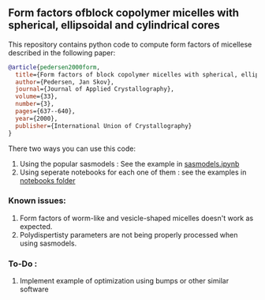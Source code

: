 ## Form factors ofblock copolymer micelles with spherical, ellipsoidal and cylindrical cores

This repository contains python code to compute form factors of micellese described in the following paper:

```bib
@article{pedersen2000form,
  title={Form factors of block copolymer micelles with spherical, ellipsoidal and cylindrical cores},
  author={Pedersen, Jan Skov},
  journal={Journal of Applied Crystallography},
  volume={33},
  number={3},
  pages={637--640},
  year={2000},
  publisher={International Union of Crystallography}
}
```

There two ways you can use this code:
1. Using the popular sasmodels : See the example in [sasmodels.ipynb](/sasmodels.ipynb)
2. Using seperate notebooks for each one of them : see the examples in [notebooks folder](/notebooks)

### Known issues:
1. Form factors of worm-like and vesicle-shaped micelles doesn't work as expected.
2. Polydispertisty parameters are not being properly processed when using sasmodels.

### To-Do : 
1. Implement example of optimization using bumps or other similar software